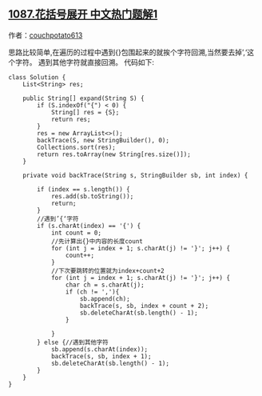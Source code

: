 ## [1087.花括号展开 中文热门题解1](https://leetcode.cn/problems/brace-expansion/solutions/100000/java-jian-dan-de-di-gui-jie-fa-by-couchpotato613)

作者：[couchpotato613](https://leetcode.cn/u/couchpotato613)

思路比较简单,在遍历的过程中遇到{}包围起来的就挨个字符回溯,当然要去掉’,‘这个字符。
遇到其他字符就直接回溯。
代码如下:
```
class Solution {
    List<String> res;

    public String[] expand(String S) {
        if (S.indexOf("{") < 0) {
            String[] res = {S};
            return res;
        }
        res = new ArrayList<>();
        backTrace(S, new StringBuilder(), 0);
        Collections.sort(res);
        return res.toArray(new String[res.size()]);
    }

    private void backTrace(String s, StringBuilder sb, int index) {

        if (index == s.length()) {
            res.add(sb.toString());
            return;
        }
        //遇到’{‘字符
        if (s.charAt(index) == '{') {
            int count = 0;
            //先计算出{}中内容的长度count
            for (int j = index + 1; s.charAt(j) != '}'; j++) {
                count++;
            }
            //下次要跳转的位置就为index+count+2
            for (int j = index + 1; s.charAt(j) != '}'; j++) {
                char ch = s.charAt(j);
                if (ch != ','){
                    sb.append(ch);
                    backTrace(s, sb, index + count + 2);
                    sb.deleteCharAt(sb.length() - 1);
                }

            }
        } else {//遇到其他字符
            sb.append(s.charAt(index));
            backTrace(s, sb, index + 1);
            sb.deleteCharAt(sb.length() - 1);
        }
    }
}
```

